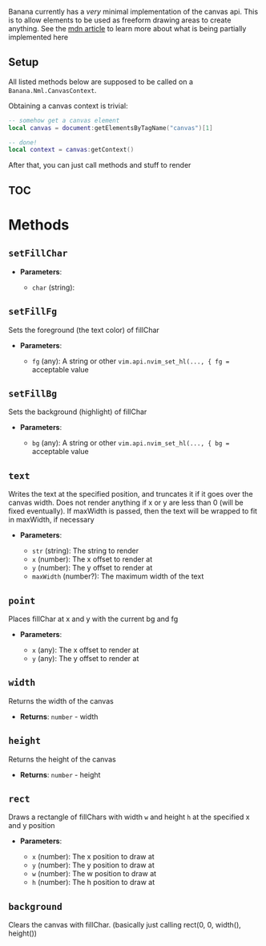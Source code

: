 Banana currently has a *very* minimal implementation of the canvas api. This is to allow elements to be used as freeform drawing areas to create anything. See the [mdn article](https://developer.mozilla.org/en-US/docs/Web/API/CanvasRenderingContext2D) to learn more about what is being partially implemented here

## Setup

All listed methods below are supposed to be called on a `Banana.Nml.CanvasContext`.

Obtaining a canvas context is trivial:

```lua
-- somehow get a canvas element
local canvas = document:getElementsByTagName("canvas")[1]

-- done!
local context = canvas:getContext()
```

After that, you can just call methods and stuff to render

## TOC


# Methods
  
## `setFillChar`

- **Parameters**:

  - `char` (string): 

## `setFillFg`

Sets the foreground (the text color) of fillChar

- **Parameters**:

  - `fg` (any): A string or other `vim.api.nvim_set_hl(..., { fg = ` acceptable value

## `setFillBg`

Sets the background (highlight) of fillChar

- **Parameters**:

  - `bg` (any): A string or other `vim.api.nvim_set_hl(..., { bg = ` acceptable value

## `text`

Writes the text at the specified position, and truncates it if it goes over the canvas width. Does not render anything if x or y are less than 0 (will be fixed eventually). If maxWidth is passed, then the text will be wrapped to fit in maxWidth, if necessary

- **Parameters**:

  - `str` (string): The string to render
  - `x` (number): The x offset to render at
  - `y` (number): The y offset to render at
  - `maxWidth` (number?): The maximum width of the text

## `point`

Places fillChar at x and y with the current bg and fg

- **Parameters**:

  - `x` (any): The x offset to render at
  - `y` (any): The y offset to render at

## `width`

Returns the width of the canvas

- **Returns**: `number` - width

## `height`

Returns the height of the canvas

- **Returns**: `number` - height

## `rect`

Draws a rectangle of fillChars with width `w` and height `h` at the specified x and y position

- **Parameters**:

  - `x` (number): The x position to draw at
  - `y` (number): The y position to draw at
  - `w` (number): The w position to draw at
  - `h` (number): The h position to draw at

## `background`

Clears the canvas with fillChar. (basically just calling rect(0, 0, width(), height())
